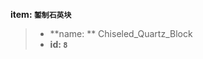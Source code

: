 <!-- BEGIN_AUTOGEN: do NOT edit in this block -->

**item: `錾制石英块`**

> * **name: ** Chiseled_Quartz_Block
> * **id: `8`**

<!-- END_AUTOGEN-->

